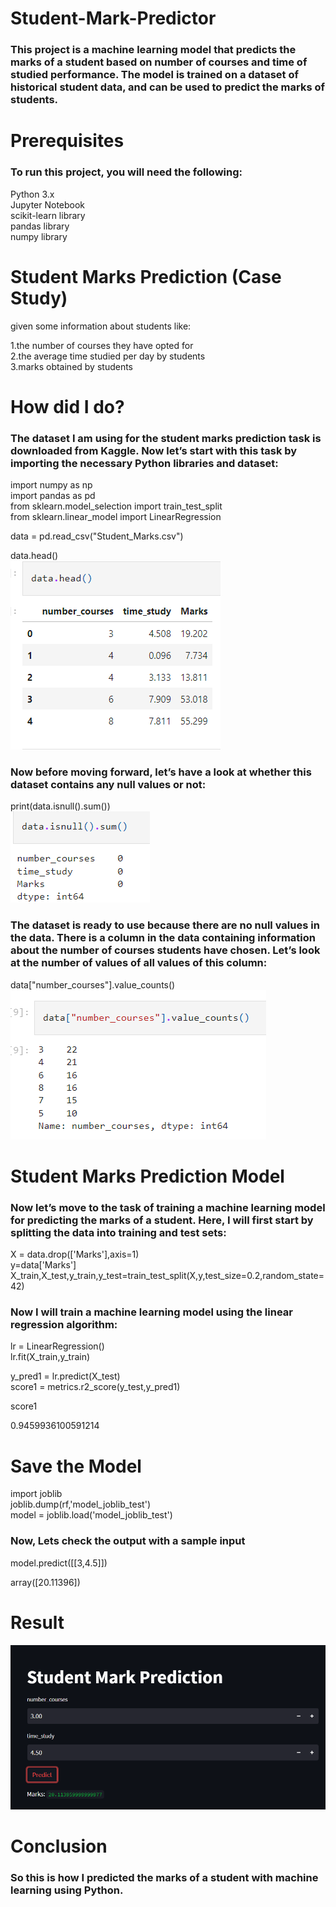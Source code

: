 # Student-Mark-Predictor
<h3>This project is a machine learning model that predicts the marks of a student based on number of courses and time of studied performance. The model is trained on a dataset of historical student data, and can be used to predict the marks of students.</h3>

# Prerequisites
<h3>To run this project, you will need the following:<br></h3>

Python 3.x<br>
Jupyter Notebook<br>
scikit-learn library<br>
pandas library<br>
numpy library<br>

# Student Marks Prediction (Case Study)
 given some information about students like:<br>

1.the number of courses they have opted for<br>
2.the average time studied per day by students<br>
3.marks obtained by students<br>

# How  did I do?

<h3>The dataset I am using for the student marks prediction task is downloaded from Kaggle. Now let’s start with this task by importing the necessary Python libraries and dataset:<br></h3>

import numpy as np<br>
import pandas as pd<br>
from sklearn.model_selection import train_test_split<br>
from sklearn.linear_model import LinearRegression<br>

data = pd.read_csv("Student_Marks.csv")<br>

data.head()<br>
![result](https://github.com/Sanketarali/Student-Mark-Predictor/blob/main/1st.png)

<h3>Now before moving forward, let’s have a look at whether this dataset contains any null values or not:<br></h3>

print(data.isnull().sum())<br>
![result](https://github.com/Sanketarali/Student-Mark-Predictor/blob/main/2nd.png)


<h3>The dataset is ready to use because there are no null values in the data. There is a column in the data containing information about the number of courses students have chosen. Let’s look at the number of values of all values of this column:<br></h3>

data["number_courses"].value_counts()<br>
![result](https://github.com/Sanketarali/Student-Mark-Predictor/blob/main/3rd.png)

# Student Marks Prediction Model
<h3>Now let’s move to the task of training a machine learning model for predicting the marks of a student. Here, I will first start by splitting the data into training and test sets:<br></h3>

X = data.drop(['Marks'],axis=1)<br>
y=data['Marks']<br>
X_train,X_test,y_train,y_test=train_test_split(X,y,test_size=0.2,random_state=42)<br>

<h3>Now I will train a machine learning model using the linear regression algorithm:<br></h3>

lr = LinearRegression()<br>
lr.fit(X_train,y_train)<br>

y_pred1 = lr.predict(X_test)<br>
score1 = metrics.r2_score(y_test,y_pred1)<br>

score1<br>

0.9459936100591214<br>

# Save the Model

import joblib<br>
joblib.dump(rf,'model_joblib_test')<br>
model = joblib.load('model_joblib_test')<br>

<h3>Now, Lets check the output with a sample input<br></h3>

model.predict([[3,4.5]])<br>

array([20.11396])<br>

# Result
![result](https://github.com/Sanketarali/Student-Mark-Predictor/blob/main/4th.png)


# Conclusion
<h3>So this is how I predicted the marks of a student with machine learning using Python.<br></h3>
